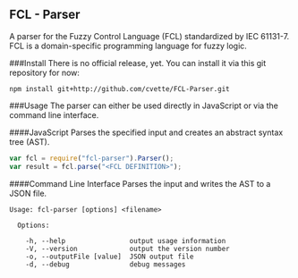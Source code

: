 FCL - Parser
--------
A parser for the Fuzzy Control Language (FCL) standardized by IEC 61131-7. FCL is a domain-specific programming language for fuzzy logic.


###Install
There is no official release, yet. You can install it via this git repository for now:

```
npm install git+http://github.com/cvette/FCL-Parser.git
```

###Usage
The parser can either be used directly in JavaScript or via the command line interface.

####JavaScript
Parses the specified input and creates an abstract syntax tree (AST).
```javascript
var fcl = require("fcl-parser").Parser();
var result = fcl.parse("<FCL DEFINITION>");
```

####Command Line Interface
Parses the input and writes the AST to a JSON file.
```
Usage: fcl-parser [options] <filename>

  Options:

    -h, --help                output usage information
    -V, --version             output the version number
    -o, --outputFile [value]  JSON output file
    -d, --debug               debug messages
```
